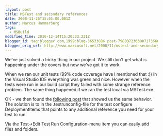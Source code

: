```yaml
---
layout: post
title: MSTest and secondary references
date: 2008-11-26T15:05:00.001Z
author: Marcus Hammarberg
tags:
  - MSBuild
modified_time: 2010-12-14T15:20:33.231Z
blogger_id: tag:blogger.com,1999:blog-36533086.post-7988372363087173666
blogger_orig_url: http://www.marcusoft.net/2008/11/mstest-and-secondary-references.html
---
```



We've just solved a tricky thing in our project. We still don't get what
is happening under the covers but now we've got it to work.

When we ran our unit tests (99% code coverage have I mentioned that :))
in the Visual Studio IDE everything was green and nice. However when the
tests were run in our build script they failed with some strange
reference problem. The same thing happened if we ran the test local via
MSTest.exe.

OK - we then found the <a
href="http://social.msdn.microsoft.com/Forums/en-US/vststest/thread/aa7f7567-faba-4589-b0ae-fe8d2c831c7a/%20"
target="_blank">following post</a> that showed us the same behavior. The
solution is to in the .testrunconfig-file for the test configure
DeploymentItems that points to any additional reference you need for
your test to run.

Via the Test-\>Edit Test Run Configuration-menu item you can easily add
files and folders.
